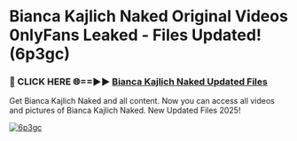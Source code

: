 # Bianca Kajlich Naked Original Videos 0nlyFans Leaked - Files Updated! (6p3gc)

<h3>🔴 CLICK HERE 🌐==►► <a href="https://tinyurl.com/up5wt9bj" rel="nofollow">Bianca Kajlich Naked Updated Files</a></h3>

Get Bianca Kajlich Naked and all content. Now you can access all videos and pictures of Bianca Kajlich Naked. New Updated Files 2025!

[![6p3gc](https://i.imgur.com/ABiUzMV.gif)](https://tinyurl.com/up5wt9bj)
